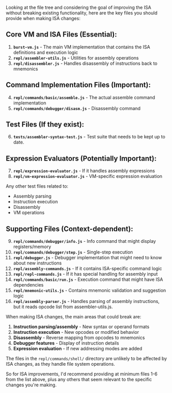 Looking at the file tree and considering the goal of improving the ISA without breaking existing functionality, here are the key files you should provide when making ISA changes:

## Core VM and ISA Files (Essential):

1. **`burst-vm.js`** - The main VM implementation that contains the ISA definitions and execution logic
2. **`repl/assembler-utils.js`** - Utilities for assembly operations
3. **`repl/disassembler.js`** - Handles disassembly of instructions back to mnemonics

## Command Implementation Files (Important):

4. **`repl/commands/basic/assemble.js`** - The actual assemble command implementation
5. **`repl/commands/debugger/disasm.js`** - Disassembly command

## Test Files (If they exist):

6. **`tests/assembler-syntax-test.js`** - Test suite that needs to be kept up to date.

## Expression Evaluators (Potentially Important):

7. **`repl/expression-evaluator.js`** - If it handles assembly expressions
8. **`repl/vm-expression-evaluator.js`** - VM-specific expression evaluation

Any other test files related to:
- Assembly parsing
- Instruction execution 
- Disassembly
- VM operations

## Supporting Files (Context-dependent):

9. **`repl/commands/debugger/info.js`** - Info command that might display registers/memory
10. **`repl/commands/debugger/step.js`** - Single-step execution
11. **`repl/debugger.js`** - Debugger implementation that might need to know about new instructions
12. **`repl/assembly-commands.js`** - If it contains ISA-specific command logic
13. **`repl/repl-commands.js`** - If it has special handling for assembly input
14. **`repl/commands/basic/run.js`** - Execution command that might have ISA dependencies
15. **`repl/mnemonic-utils.js`** - Contains mnemonic validation and suggestion logic
16. **`repl/assembly-parser.js`** - Handles parsing of assembly instructions, but it reads opcode list from assembler-utils.js.

When making ISA changes, the main areas that could break are:

1. **Instruction parsing/assembly** - New syntax or operand formats
2. **Instruction execution** - New opcodes or modified behavior
3. **Disassembly** - Reverse mapping from opcodes to mnemonics
4. **Debugger features** - Display of instruction details
5. **Expression evaluation** - If new addressing modes are added

The files in the `repl/commands/shell/` directory are unlikely to be affected by ISA changes, as they handle file system operations.

So for ISA improvements, I'd recommend providing at minimum files 1-6 from the list above, plus any others that seem relevant to the specific changes you're making.
